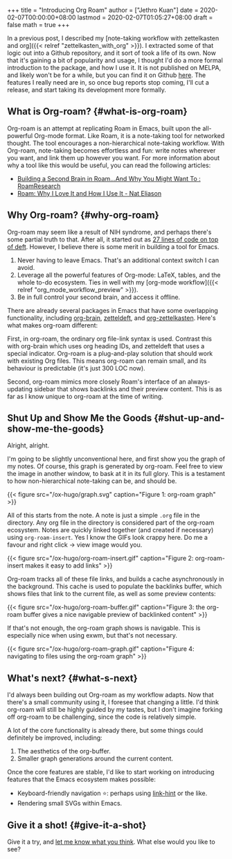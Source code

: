 +++
title = "Introducing Org Roam"
author = ["Jethro Kuan"]
date = 2020-02-07T00:00:00+08:00
lastmod = 2020-02-07T01:05:27+08:00
draft = false
math = true
+++

In a previous post, I described my [note-taking workflow with
zettelkasten and org]({{< relref "zettelkasten_with_org" >}}). I extracted some of that logic out into a Github
repository, and it sort of took a life of its own. Now that it's
gaining a bit of popularity and usage, I thought I'd do a more formal
introduction to the package, and how I use it. It is not published on
MELPA, and likely won't be for a while, but you can find it on Github
[here](https://github.com/jethrokuan/org-roam). The features I really need are in, so once bug reports stop
coming, I'll cut a release, and start taking its development more
formally.


## What is Org-roam? {#what-is-org-roam}

Org-roam is an attempt at replicating Roam in Emacs, built upon the
all-powerful Org-mode format. Like Roam, it is a note-taking tool for
networked thought. The tool encourages a non-hierarchical note-taking
workflow. With Org-roam, note-taking becomes effortless and fun: write
notes wherever you want, and link them up however you want. For more
information about why a tool like this would be useful, you can read
the following articles:

-   [Building a Second Brain in Roam...And Why You Might Want To : RoamResearch](https://www.reddit.com/r/RoamResearch/comments/eho7de/building%5Fa%5Fsecond%5Fbrain%5Fin%5Froamand%5Fwhy%5Fyou%5Fmight/)
-   [Roam: Why I Love It and How I Use It - Nat Eliason](https://www.nateliason.com/blog/roam)


## Why Org-roam? {#why-org-roam}

Org-roam may seem like a result of NIH syndrome, and perhaps there's
some partial truth to that. After all, it started out as [27 lines of
code on top of deft](https://www.reddit.com/r/emacs/comments/ebrw2l/has%5Fanybody%5Fhere%5Ftried%5Fthe%5Froam%5Fresearch/fd8cp4c?utm%5Fsource=share&utm%5Fmedium=web2x). However, I believe there is some merit in
building a tool for Emacs.

1.  Never having to leave Emacs. That's an additional context switch
    I can avoid.
2.  Leverage all the powerful features of Org-mode: LaTeX, tables, and
    the whole to-do ecosystem. Ties in well with my [org-mode workflow]({{< relref "org_mode_workflow_preview" >}}).
3.  Be in full control your second brain, and access it offline.

There are already several packages in Emacs that have some overlapping
functionality, including [org-brain](https://github.com/Kungsgeten/org-brain), [zetteldeft](https://github.com/EFLS/zetteldeft), and [org-zettelkasten](https://github.com/l3kn/org-zettelkasten).
Here's what makes org-roam different:

First, in org-roam, the ordinary org file-link syntax is used.
Contrast this with org-brain which uses org heading IDs, and
zetteldeft that uses a special indicator. Org-roam is a plug-and-play
solution that should work with existing Org files. This means org-roam
can remain small, and its behaviour is predictable (it's just 300 LOC
now).

Second, org-roam mimics more closely Roam's interface of an always-
updating sidebar that shows backlinks and their preview content. This
is as far as I know unique to org-roam at the time of writing.


## Shut Up and  Show Me the Goods {#shut-up-and-show-me-the-goods}

Alright, alright.

I'm going to be slightly unconventional here, and first show you the
graph of my notes.  Of course, this graph is generated by org-roam.
Feel free to view the image in another window, to bask at it in its
full glory. This is a testament to how non-hierarchical note-taking
can be, and should be.

{{< figure src="/ox-hugo/graph.svg" caption="Figure 1: org-roam graph" >}}

All of this starts from the note. A note is just a simple `.org` file
in the directory. Any org file in the directory is considered part of
the org-roam ecosystem. Notes are quickly linked together (and created
if necessary) using `org-roam-insert`. Yes I know the GIFs look
crappy here. Do me a favour and right click -> view image would you.

{{< figure src="/ox-hugo/org-roam-insert.gif" caption="Figure 2: org-roam-insert makes it easy to add links" >}}

Org-roam tracks all of these file links, and builds a cache
asynchronously in the background. This cache is used to populate the
backlinks buffer, which shows files that link to the current file, as
well as some preview contents:

{{< figure src="/ox-hugo/org-roam-buffer.gif" caption="Figure 3: the org-roam buffer gives a nice navigable preview of backlinked content" >}}

If that's not enough, the org-roam graph shows is navigable. This is
especially nice when using exwm, but that's not necessary.

{{< figure src="/ox-hugo/org-roam-graph.gif" caption="Figure 4: navigating to files using the org-roam graph" >}}


## What's next? {#what-s-next}

I'd always been building out Org-roam as my workflow adapts. Now that
there's a small community using it, I foresee that changing a little.
I'd think org-roam will still be highly guided by my tastes, but I
don't imagine forking off org-roam to be challenging, since the code
is relatively simple.

A lot of the core functionality is already there, but some things
could definitely be improved, including:

1.  The aesthetics of the org-buffer.
2.  Smaller graph generations around the current content.

Once the core features are stable, I'd like to start working on
introducing features that the Emacs ecosystem makes possible:

-   Keyboard-friendly navigation ⭐: perhaps using [link-hint](https://github.com/noctuid/link-hint.el) or the like.
-   Rendering small SVGs within Emacs.


## Give it a shot! {#give-it-a-shot}

Give it a try, and [let me know what you think](mailto:jethrokuan95@gmail.com).  What else would you
like to see?
